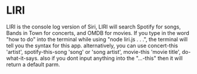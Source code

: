# LIRI
LIRI is the console log version of Siri, LIRI will search Spotify for songs, Bands in Town for concerts, and OMDB for movies.
If you type in the word "how to do" into the terminal while using "node liri.js . . .", the terminal will tell you the syntax for this app.
alternatively, you can use concert-this 'artist', spotify-this-song 'song' or 'song artist', movie-this 'movie title', do-what-it-says. also if you dont input anything into the "...-this" then it will return a default parm. 
